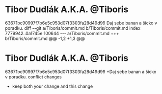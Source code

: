 # Tibor Dudlák A.K.A. @Tiboris
63671bc90997f7b6e5c953d07f3303fa28d49d99
Daj sebe banan a šicko v poradku.
diff --git a/Tiboris/commit.md b/Tiboris/commit.md
index 7779942..0a1745e 100644
--- a/Tiboris/commit.md
+++ b/Tiboris/commit.md
@@ -1,2 +1,3 @@
 # Tibor Dudlák A.K.A. @Tiboris
 63671bc90997f7b6e5c953d07f3303fa28d49d99
+Daj sebe banan a šicko v poradku.
conflict changes
- keep both your change and this change
